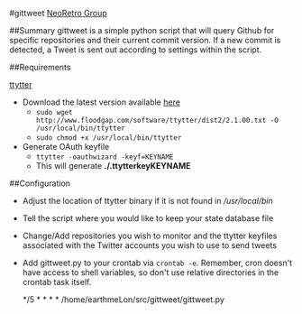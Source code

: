 #gittweet
  [NeoRetro Group](https://neoretro.net)

##Summary
gittweet is a simple python script that will query Github for specific repositories and their current commit version.  If a new commit is detected, a Tweet is sent out according to settings within the script.


##Requirements

[ttytter](http://www.floodgap.com/software/ttytter/)

  * Download the latest version available [here](http://www.floodgap.com/software/ttytter/dist2/)
    * `sudo wget http://www.floodgap.com/software/ttytter/dist2/2.1.00.txt -O /usr/local/bin/ttytter`
    * `sudo chmod +x /usr/local/bin/ttytter`
  * Generate OAuth keyfile
    * `ttytter -oauthwizard -keyf=KEYNAME`
    * This will generate **./.ttytterkeyKEYNAME**

##Configuration

  * Adjust the location of ttytter binary if it is not found in */usr/local/bin*
  * Tell the script where you would like to keep your state database file
  * Change/Add repositories you wish to monitor and the ttytter keyfiles associated with the Twitter accounts you wish to use to send tweets

  * Add gittweet.py to your crontab via `crontab -e`.  Remember, cron doesn't have access to shell variables, so don't use relative directories in the crontab task itself.

    */5 * * * * /home/earthmeLon/src/gittweet/gittweet.py

